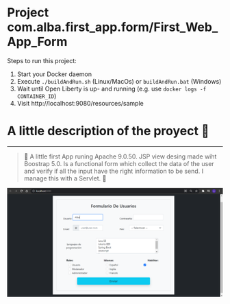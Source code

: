 # Project com.alba.first_app.form/First_Web_App_Form

Steps to run this project:

1. Start your Docker daemon
2. Execute `./buildAndRun.sh` (Linux/MacOs) or `buildAndRun.bat` (Windows)
3. Wait until Open Liberty is up- and running (e.g. use `docker logs -f CONTAINER_ID`)
4. Visit http://localhost:9080/resources/sample

# A little description of the proyect :scroll:

---

> :hibiscus: A little first App runing  Apache 9.0.50. JSP view desing made wiht Boostrap 5.0.
Is a functional form which collect the data of the user and verify if all the input
have the right information to be send. I manage this with a Servlet. :hibiscus:

![Vista de la App](app-img/JavaEE-form1.PNG)